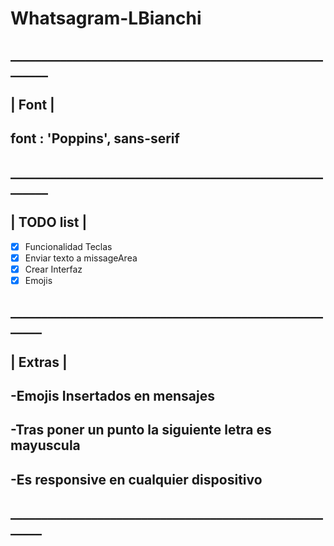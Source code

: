 # Whatsagram-LBianchi
## ________________________________________________________
## | Font |
## font : 'Poppins', sans-serif
## ________________________________________________________
## | TODO list |
- [x] Funcionalidad Teclas
- [x] Enviar texto a missageArea
- [x] Crear Interfaz
- [x] Emojis
## _______________________________________________________
## | Extras |
## -Emojis Insertados en mensajes
## -Tras poner un punto la siguiente letra es mayuscula
## -Es responsive en cualquier dispositivo
## _______________________________________________________